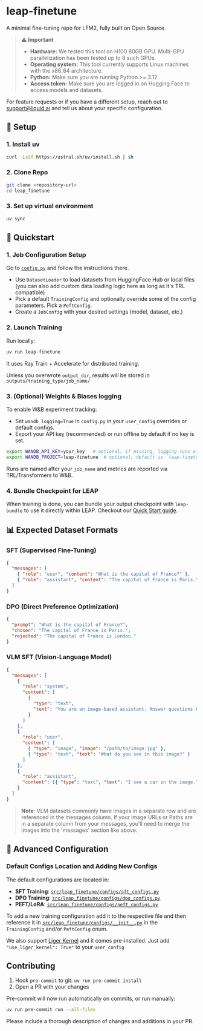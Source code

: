 # leap-finetune

A minimal fine-tuning repo for LFM2, fully built on Open Source.

> **⚠️ Important**
>
> - **Hardware:** We tested this tool on H100 80GB GPU. Multi-GPU parallelization has been tested up to 8 such GPUs.
> - **Operating system:** This tool currently supports Linux machines with the x86_64 architecture.
> - **Python:** Make sure you are running Python >= 3.12.
> - **Access token:** Make sure you are logged in on Hugging Face to access models and datasets.

For feature requests or if you have a different setup, reach out to [support@liquid.ai](mailto:support@liquid.ai) and tell us about your specific configuration.

## 🔧 Setup

### 1. Install uv

```bash
curl -LsSf https://astral.sh/uv/install.sh | sh
```

### 2. Clone Repo

```bash
git clone <repository-url>
cd leap_finetune
```

### 3. Set up virtual environment

```bash
uv sync
```

## 🚀 Quickstart

### 1. Job Configuration Setup

Go to [`config.py`](./config.py) and follow the instructions there.

- Use `DatasetLoader` to load datasets from HuggingFace Hub or local files (you can also add custom data loading logic here as long as it's TRL compatible)
- Pick a default `TrainingConfig` and optionally override some of the config parameters. Pick a `PeftConfig`.
- Create a `JobConfig` with your desired settings (model, dataset, etc.)

### 2. Launch Training

Run locally:

```bash
uv run leap-finetune
```

It uses Ray Train + Accelerate for distributed training.

Unless you overwrote `output_dir`, results will be stored in `outputs/training_type/job_name/`

### 3. (Optional) Weights & Biases logging

To enable W&B experiment tracking:

- Set `wandb_logging=True` in `config.py` in your `user_config` overrides or default configs.
- Export your API key (recommended) or run offline by default if no key is set.

```bash
export WANDB_API_KEY=your_key   # optional; if missing, logging runs offline
export WANDB_PROJECT=leap-finetune  # optional; default is `leap-finetune`
```

Runs are named after your `job_name` and metrics are reported via TRL/Transformers to W&B.

### 4. Bundle Checkpoint for LEAP

When training is done, you can bundle your output checkpoint with `leap-bundle` to use it directly within LEAP. Checkout our [Quick Start guide](https://leap.liquid.ai/docs/leap-bundle/quick-start?utm_source=github&utm_medium=link&utm_campaign=LEAP&utm_content=general).

## 📊 Expected Dataset Formats

### SFT (Supervised Fine-Tuning)

```json
{
  "messages": [
    { "role": "user", "content": "What is the capital of France?" },
    { "role": "assistant", "content": "The capital of France is Paris." }
  ]
}
```

### DPO (Direct Preference Optimization)

```json
{
  "prompt": "What is the capital of France?",
  "chosen": "The capital of France is Paris.",
  "rejected": "The capital of France is London."
}
```

### VLM SFT (Vision-Language Model)

```json
{
  "messages": [
    {
      "role": "system",
      "content": [
        {
          "type": "text",
          "text": "You are an image-based assistant. Answer questions based on the provided image."
        }
      ]
    },
    {
      "role": "user",
      "content": [
        { "type": "image", "image": "/path/to/image.jpg" },
        { "type": "text", "text": "What do you see in this image?" }
      ]
    },
    {
      "role": "assistant",
      "content": [{ "type": "text", "text": "I see a car in the image." }]
    }
  ]
}
```

> **Note**: VLM datasets commonly have images in a separate row and are referenced in the messages column. If your image URLs or Paths are in a separate column from your messages, you'll need to merge the images into the 'messages' section like above.

## 🧪 Advanced Configuration

### Default Configs Location and Adding New Configs

The default configurations are located in:

- **SFT Training**: [`src/leap_finetune/configs/sft_configs.py`](./src/leap_finetune/configs/sft_configs.py)
- **DPO Training**: [`src/leap_finetune/configs/dpo_configs.py`](./src/leap_finetune/configs/dpo_configs.py)
- **PEFT/LoRA**: [`src/leap_finetune/configs/peft_configs.py`](./src/leap_finetune/configs/peft_configs.py)

To add a new training configuration add it to the respective file and then reference it in [`src/leap_finetune/configs/__init__.py`](./src/leap_finetune/configs/__init__.py) in the `TrainingConfig` and/or `PeftConfig` enum.

We also support [Liger Kernel](https://github.com/linkedin/Liger-Kernel) and it comes pre-installed.
Just add `"use_liger_kernel": True"` to your `user_config`

## Contributing

1. Hook `pre-commit` to git: `uv run pre-commit install`
2. Open a PR with your changes

Pre-commit will now run automatically on commits, or run manually:

```bash
uv run pre-commit run --all-files
```

Please include a thorough description of changes and additions in your PR.

